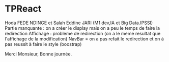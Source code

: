# TPReact
Hoda FEDE NDINGE et Salah Eddine JARI (M1 dev,IA et Big Data.IPSSI) 
Partie manquante : on a créer le display mais on a peu le temps de faire la redirection
Affichage : probleme de redirection (on a le meme resultat que l'affichage de la modification)
NavBar = on a pas refait le redirection et on à pas reussit à faire le style (boostrap)


Merci Monsieur, 
Bonne journée. 
